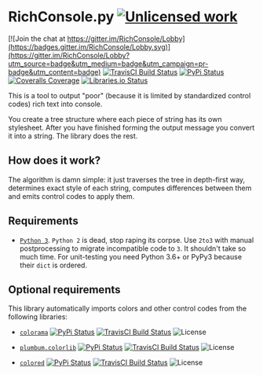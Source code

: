 RichConsole.py [![Unlicensed work](https://raw.githubusercontent.com/unlicense/unlicense.org/master/static/favicon.png)](https://unlicense.org/)
===============

[![Join the chat at https://gitter.im/RichConsole/Lobby](https://badges.gitter.im/RichConsole/Lobby.svg)](https://gitter.im/RichConsole/Lobby?utm_source=badge&utm_medium=badge&utm_campaign=pr-badge&utm_content=badge)
[![TravisCI Build Status](https://travis-ci.org/KOLANICH/RichConsole.svg?branch=master)](https://travis-ci.org/KOLANICH/RichConsole)
[![PyPi Status](https://img.shields.io/pypi/v/RichConsole.svg)](https://pypi.python.org/pypi/RichConsole)
[![Coveralls Coverage](https://img.shields.io/coveralls/KOLANICH/RichConsole.svg)](https://coveralls.io/r/KOLANICH/RichConsole)
[![Libraries.io Status](https://img.shields.io/librariesio/github/KOLANICH/RichConsole.svg)](https://libraries.io/github/KOLANICH/RichConsole)

This is a tool to output "poor" (because it is limited by standardized control codes) rich text into console.

You create a tree structure where each piece of string has its own stylesheet. After you have finished forming the output message you convert it into a string. The library does the rest.

How does it work?
-----------------

The algorithm is damn simple: it just traverses the tree in depth-first way, determines exact style of each string, computes differences between them and emits control codes to apply them.


Requirements
------------
* [```Python 3```](https://www.python.org/downloads/). ```Python 2``` is dead, stop raping its corpse. Use ```2to3``` with manual postprocessing to migrate incompatible code to ```3```. It shouldn't take so much time. For unit-testing you need Python 3.6+ or PyPy3 because their ```dict``` is ordered.

Optional requirements
---------------------
This library automatically imports colors and other control codes from the following libraries:
* [```colorama```](https://github.com/tartley/colorama/)
  [![PyPi Status](https://img.shields.io/pypi/v/colorama.svg)](https://pypi.python.org/pypi/colorama)
  [![TravisCI Build Status](https://travis-ci.org/tartley/colorama.svg?branch=master)](https://travis-ci.org/tartley/colorama)
  ![License](https://img.shields.io/github/license/tartley/colorama.svg)

* [```plumbum.colorlib```](https://github.com/tomerfiliba/plumbum/)
  [![PyPi Status](https://img.shields.io/pypi/v/plumbum.svg)](https://pypi.python.org/pypi/plumbum)
  [![TravisCI Build Status](https://travis-ci.org/tomerfiliba/plumbum.svg?branch=master)](https://travis-ci.org/tomerfiliba/plumbum)
  ![License](https://img.shields.io/github/license/tomerfiliba/plumbum.svg)

* [```colored```](https://github.com/dslackw/colored/)
  [![PyPi Status](https://img.shields.io/pypi/v/colored.svg)](https://pypi.python.org/pypi/colored)
  [![TravisCI Build Status](https://travis-ci.org/dslackw/colored.svg?branch=master)](https://travis-ci.org/dslackw/colored)
  ![License](https://img.shields.io/github/license/dslackw/colored.svg)
